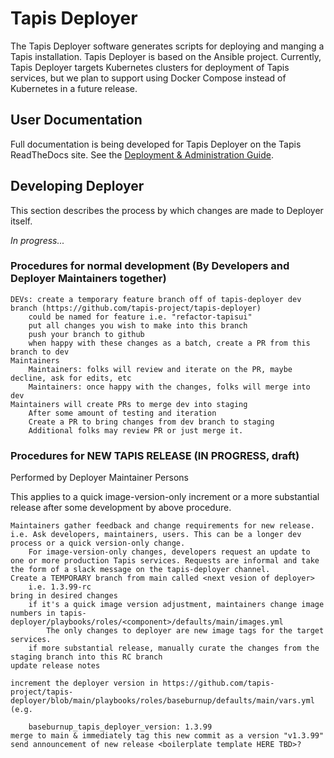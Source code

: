 # Tapis Deployer 

The Tapis Deployer software generates scripts for deploying and manging a Tapis installation.
Tapis Deployer is based on the Ansible project. Currently, Tapis Deployer targets Kubernetes clusters
for deployment of Tapis services, but we plan to support using Docker Compose instead of Kubernetes
in a future release. 

## User Documentation

Full documentation is being developed for Tapis Deployer on the Tapis ReadTheDocs site. See 
the [Deployment & Administration Guide](https://tapis.readthedocs.org/deployment/index.html). 


## Developing Deployer

This section describes the process by which changes are made to Deployer itself. 

_In progress..._

### Procedures for normal development (By Developers and Deployer Maintainers together) 

    DEVs: create a temporary feature branch off of tapis-deployer dev branch (https://github.com/tapis-project/tapis-deployer)
        could be named for feature i.e. "refactor-tapisui" 
        put all changes you wish to make into this branch
        push your branch to github
        when happy with these changes as a batch, create a PR from this branch to dev
    Maintainers
        Maintainers: folks will review and iterate on the PR, maybe decline, ask for edits, etc
        Maintainers: once happy with the changes, folks will merge into dev  
    Maintainers will create PRs to merge dev into staging
        After some amount of testing and iteration
        Create a PR to bring changes from dev branch to staging
        Additional folks may review PR or just merge it.

### Procedures for NEW TAPIS RELEASE (IN PROGRESS, draft)

Performed by Deployer Maintainer Persons

This applies to a quick image-version-only increment or a more substantial release after some development by above procedure.

    Maintainers gather feedback and change requirements for new release. i.e. Ask developers, maintainers, users. This can be a longer dev process or a quick version-only change.
        For image-version-only changes, developers request an update to one or more production Tapis services. Requests are informal and take the form of a slack message on the tapis-deployer channel.
    Create a TEMPORARY branch from main called <next vesion of deployer>
        i.e. 1.3.99-rc
    bring in desired changes
        if it's a quick image version adjustment, maintainers change image numbers in tapis-deployer/playbooks/roles/<component>/defaults/main/images.yml
            The only changes to deployer are new image tags for the target services.
        if more substantial release, manually curate the changes from the staging branch into this RC branch
    update release notes

    increment the deployer version in https://github.com/tapis-project/tapis-deployer/blob/main/playbooks/roles/baseburnup/defaults/main/vars.yml (e.g.

        baseburnup_tapis_deployer_version: 1.3.99
    merge to main & immediately tag this new commit as a version "v1.3.99"
    send announcement of new release <boilerplate template HERE TBD>?